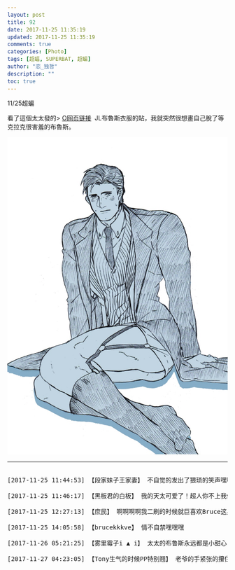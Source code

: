 ```yaml
---
layout: post
title: 92
date: 2017-11-25 11:35:19
updated: 2017-11-25 11:35:19
comments: true
categories: [Photo]
tags: [超蝠, SUPERBAT, 超蝙]
author: "恋_独哲"
description: ""
toc: true
---
```


<p>11/25超蝙</p> 
<p>看了這個太太發的&gt;&nbsp;<a target="_blank" rel="nofollow" href="http://t.cn/RYGM0n3"  >O网页链接</a>&nbsp; JL布魯斯衣服的貼，我就突然很想畫自己脫了等克拉克很害羞的布魯斯。&nbsp;<br /></p>

![](https://raw.githubusercontent.com/alicewish/maple50821/master/img_YW5MWVN1NEpoZFhYVWJyV3FqWEszcFYzWFY5ZVM4aFY1R3ByMjZwWGpJdDM1Q1U1TDFnekJBPT0.jpg)

---

<pre>

[2017-11-25 11:44:53] 【段家妹子王家妻】 不自觉的发出了猥琐的笑声嘿嘿嘿(º﹃º )

[2017-11-25 11:46:17] 【黑板君的白板】 我的天太可爱了！超人你不上我们都要扑上去了啊！

[2017-11-25 12:27:13] 【庶民】 啊啊啊啊我二刷的时候就巨喜欢Bruce这身套装想把他酱酱酿酿感谢嘿嘿嘿

[2017-11-25 14:05:58] 【brucekkkve】 情不自禁嘿嘿嘿

[2017-11-26 05:21:25] 【雾里霉子i ▲ i】 太太的布鲁斯永远都是小甜心！

[2017-11-27 04:23:05] 【Tony生气的时候PP特别翘】 老爷的手紧张的攥住了大衣下摆（*/∇＼*）

</pre>